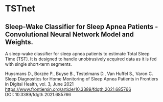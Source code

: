 # TSTnet
## Sleep-Wake Classifier for Sleep Apnea Patients - Convolutional Neural Network Model and Weights.

A sleep-wake classifier for sleep apnea patients to estimate Total Sleep Time (TST).
It is designed to handle unobtrusively acquired data as it is fed with single short-term segments.


Huysmans D., Borzée P., Buyse B., Testelmans D., Van Huffel S., Varon C.
Sleep Diagnostics for Home Monitoring of Sleep Apnea Patients in Frontiers in Digital Health,
vol. 3, June 2021
https://www.frontiersin.org/article/10.3389/fdgth.2021.685766     
DOI: 10.3389/fdgth.2021.685766 
